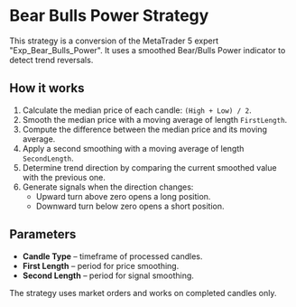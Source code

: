 # Bear Bulls Power Strategy

This strategy is a conversion of the MetaTrader 5 expert "Exp_Bear_Bulls_Power". It uses a smoothed Bear/Bulls Power indicator to detect trend reversals.

## How it works

1. Calculate the median price of each candle: `(High + Low) / 2`.
2. Smooth the median price with a moving average of length `FirstLength`.
3. Compute the difference between the median price and its moving average.
4. Apply a second smoothing with a moving average of length `SecondLength`.
5. Determine trend direction by comparing the current smoothed value with the previous one.
6. Generate signals when the direction changes:
   - Upward turn above zero opens a long position.
   - Downward turn below zero opens a short position.

## Parameters

- **Candle Type** – timeframe of processed candles.
- **First Length** – period for price smoothing.
- **Second Length** – period for signal smoothing.

The strategy uses market orders and works on completed candles only.
